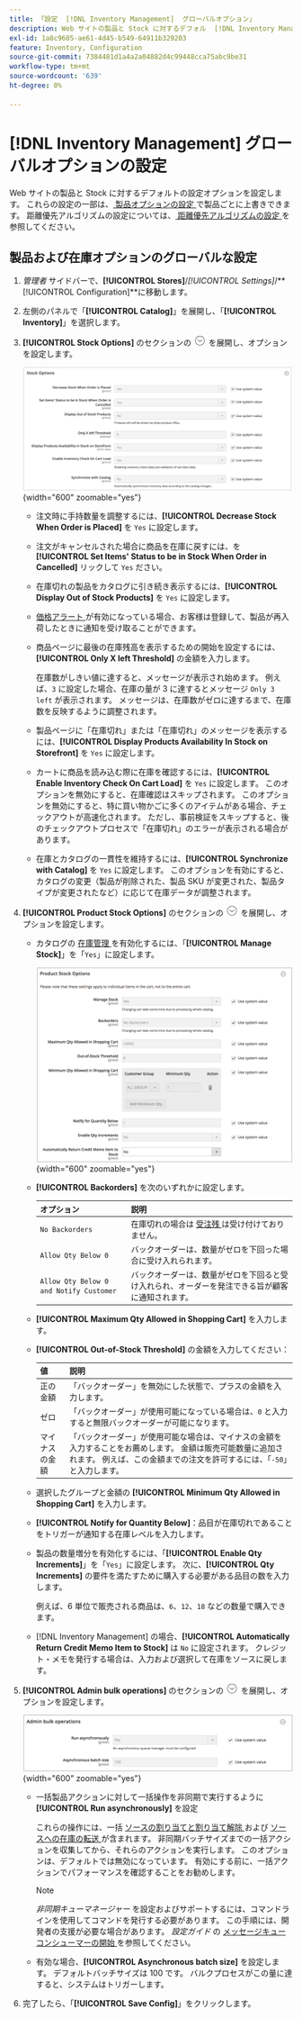 ```yaml
---
title: 「設定  [!DNL Inventory Management]  グローバルオプション」
description: Web サイトの製品と Stock に対するデフォル  [!DNL Inventory Management]  設定オプションを設定する方法について説明します。
exl-id: 1a8c9605-ae61-4d45-b549-64911b329203
feature: Inventory, Configuration
source-git-commit: 7384481d1a4a2a04882d4c99448cca75abc9be31
workflow-type: tm+mt
source-wordcount: '639'
ht-degree: 0%

---
```


# [!DNL Inventory Management] グローバルオプションの設定

Web サイトの製品と Stock に対するデフォルトの設定オプションを設定します。 これらの設定の一部は、[ 製品オプションの設定 ](product-options.md) で製品ごとに上書きできます。 距離優先アルゴリズムの設定については、[ 距離優先アルゴリズムの設定 ](distance-priority-algorithm.md) を参照してください。

## 製品および在庫オプションのグローバルな設定

1. _管理者_ サイドバーで、**[!UICONTROL Stores]**/_[!UICONTROL Settings]_/**[!UICONTROL Configuration]**に移動します。

1. 左側のパネルで「**[!UICONTROL Catalog]**」を展開し、「**[!UICONTROL Inventory]**」を選択します。

1. **[!UICONTROL Stock Options]** のセクションの ![ 展開セレクター ](../assets/icon-display-expand.png) を展開し、オプションを設定します。

   ![ ストック・オプション ](assets/config-catalog-inventory-stock-options.png){width="600" zoomable="yes"}

   - 注文時に手持数量を調整するには、**[!UICONTROL Decrease Stock When Order is Placed]** を `Yes` に設定します。

   - 注文がキャンセルされた場合に商品を在庫に戻すには、を **[!UICONTROL Set Items' Status to be in Stock When Order in Cancelled]** リックして `Yes` ださい。

   - 在庫切れの製品をカタログに引き続き表示するには、**[!UICONTROL Display Out of Stock Products]** を `Yes` に設定します。

   - [ 価格アラート ](alert-setup.md) が有効になっている場合、お客様は登録して、製品が再入荷したときに通知を受け取ることができます。

   - 商品ページに最後の在庫残高を表示するための開始を設定するには、**[!UICONTROL Only X left Threshold]** の金額を入力します。

     在庫数がしきい値に達すると、メッセージが表示され始めます。 例えば、`3` に設定した場合、在庫の量が 3 に達するとメッセージ `Only 3 left` が表示されます。 メッセージは、在庫数がゼロに達するまで、在庫数を反映するように調整されます。

   - 製品ページに「在庫切れ」または「在庫切れ」のメッセージを表示するには、**[!UICONTROL Display Products Availability In Stock on Storefront]** を `Yes` に設定します。

   - カートに商品を読み込む際に在庫を確認するには、**[!UICONTROL Enable Inventory Check On Cart Load]** を `Yes` に設定します。 このオプションを無効にすると、在庫確認はスキップされます。 このオプションを無効にすると、特に買い物かごに多くのアイテムがある場合、チェックアウトが高速化されます。 ただし、事前検証をスキップすると、後のチェックアウトプロセスで「在庫切れ」のエラーが表示される場合があります。

   - 在庫とカタログの一貫性を維持するには、**[!UICONTROL Synchronize with Catalog]** を `Yes` に設定します。 このオプションを有効にすると、カタログの変更（製品が削除された、製品 SKU が変更された、製品タイプが変更されたなど）に応じて在庫データが調整されます。

1. **[!UICONTROL Product Stock Options]** のセクションの ![ 展開セレクター ](../assets/icon-display-expand.png) を展開し、オプションを設定します。

   - カタログの [ 在庫管理 ](enable.md) を有効化するには、「**[!UICONTROL Manage Stock]**」を「`Yes`」に設定します。

     ![ 商品ストックオプション ](assets/config-catalog-inventory-product-stock-options.png){width="600" zoomable="yes"}

   - **[!UICONTROL Backorders]** を次のいずれかに設定します。

     | オプション | 説明 |
     | ----- | ----- |
     | `No Backorders` | 在庫切れの場合は [ 受注残 ](backorders.md) は受け付けておりません。 |
     | `Allow Qty Below 0` | バックオーダーは、数量がゼロを下回った場合に受け入れられます。 |
     | `Allow Qty Below 0 and Notify Customer` | バックオーダーは、数量がゼロを下回ると受け入れられ、オーダーを発注できる旨が顧客に通知されます。 |

   - **[!UICONTROL Maximum Qty Allowed in Shopping Cart]** を入力します。

   - **[!UICONTROL Out-of-Stock Threshold]** の金額を入力してください：

     | 値 | 説明 |
     | ----- |-----|
     | 正の金額 | 「バックオーダー」を無効にした状態で、プラスの金額を入力します。 |
     | ゼロ | 「バックオーダー」が使用可能になっている場合は、`0` と入力すると無限バックオーダーが可能になります。 |
     | マイナスの金額 | 「バックオーダー」が使用可能な場合は、マイナスの金額を入力することをお薦めします。 金額は販売可能数量に追加されます。 例えば、この金額までの注文を許可するには、「`-50`」と入力します。 |

   - 選択したグループと金額の **[!UICONTROL Minimum Qty Allowed in Shopping Cart]** を入力します。

   - **[!UICONTROL Notify for Quantity Below]**：品目が在庫切れであることをトリガーが通知する在庫レベルを入力します。

   - 製品の数量増分を有効化するには、「**[!UICONTROL Enable Qty Increments]**」を「`Yes`」に設定します。 次に、**[!UICONTROL Qty Increments]** の要件を満たすために購入する必要がある品目の数を入力します。

     例えば、6 単位で販売される商品は、`6`、`12`、`18` などの数量で購入できます。

   - [!DNL Inventory Management] の場合、**[!UICONTROL Automatically Return Credit Memo Item to Stock]** は `No` に設定されます。 クレジット・メモを発行する場合は、入力および選択して在庫をソースに戻します。

1. **[!UICONTROL Admin bulk operations]** のセクションの ![ 展開セレクター ](../assets/icon-display-expand.png) を展開し、オプションを設定します。

   ![ 管理の一括操作 ](assets/config-catalog-inventory-admin-bulk-operations.png){width="600" zoomable="yes"}

   - 一括製品アクションに対して一括操作を非同期で実行するように **[!UICONTROL Run asynchronously]** を設定

     これらの操作には、一括 [ ソースの割り当てと割り当て解除 ](bulk-assignment.md) および [ ソースへの在庫の転送 ](inventory-transfer.md) が含まれます。 非同期バッチサイズまでの一括アクションを収集してから、それらのアクションを実行します。 このオプションは、デフォルトでは無効になっています。 有効にする前に、一括アクションでパフォーマンスを確認することをお勧めします。

     >[!NOTE]
     >
     >_非同期キューマネージャー_ を設定およびサポートするには、コマンドラインを使用してコマンドを発行する必要があります。 この手順には、開発者の支援が必要な場合があります。 _設定ガイド_ の [ メッセージキューコンシューマーの開始 ](https://experienceleague.adobe.com/docs/commerce-operations/configuration-guide/cli/start-message-queues.html) を参照してください。

   - 有効な場合、**[!UICONTROL Asynchronous batch size]** を設定します。 デフォルトバッチサイズは 100 です。 バルクプロセスがこの量に達すると、システムはトリガーします。

1. 完了したら、「**[!UICONTROL Save Config]**」をクリックします。
